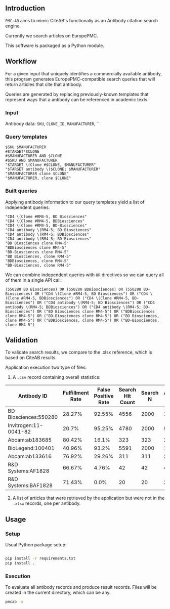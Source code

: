 ## Introduction

`PMC-AB` aims to mimic CiteAB's functionaliy as an Antibody citation search engine.

Currently we search articles on EuropePMC.

This software is packaged as a Python module.

## Workflow

For a given input that uniquely identifies a commercially available antibody,
this program generates EuropePMC-compatible search queries that will return articles that cite that antibody.

Queries are generated by replacing previously-known templates that represent ways that a antibody can be referenced in academic texts

### Input

Antibody data: `SKU`, `CLONE_ID`, `MANUFACTURER`, ``

### Query templates

```
$SKU $MANUFACTURER
#$TARGET*$CLONE
#$MANUFACTURER AND $CLONE
#$SKU AND $MANUFACTURER
"$TARGET \(Clone #$CLONE, $MANUFACTURER"
"$TARGET antibody \($CLONE; $MANUFACTURER"
"$MANUFACTURER clone $CLONE"
"$MANUFACTURER, clone $CLONE"
```

### Built queries

Applying antibody information to our query templates yield a list of independent queries:

```
"CD4 \(Clone #RM4-5, BD Biosciences"
"CD4 \(Clone #RM4-5, BDBiosciences"
"CD4 \(Clone #RM4-5, BD-Biosciences"
"CD4 antibody \(RM4-5; BD Biosciences"
"CD4 antibody \(RM4-5; BDBiosciences"
"CD4 antibody \(RM4-5; BD-Biosciences"
"BD Biosciences clone RM4-5"
"BDBiosciences clone RM4-5"
"BD-Biosciences clone RM4-5"
"BD Biosciences, clone RM4-5"
"BDBiosciences, clone RM4-5"
"BD-Biosciences, clone RM4-5"
```

We can combine independent queries with `OR` directives so we can query all of them in a single API call:
```
(550280 BD Biosciences) OR (550280 BDBiosciences) OR (550280 BD-Biosciences) OR ("CD4 \(Clone #RM4-5, BD Biosciences") OR ("CD4 \(Clone #RM4-5, BDBiosciences") OR ("CD4 \(Clone #RM4-5, BD-Biosciences") OR ("CD4 antibody \(RM4-5; BD Biosciences") OR ("CD4 antibody \(RM4-5; BDBiosciences") OR ("CD4 antibody \(RM4-5; BD-Biosciences") OR ("BD Biosciences clone RM4-5") OR ("BDBiosciences clone RM4-5") OR ("BD-Biosciences clone RM4-5") OR ("BD Biosciences, clone RM4-5") OR ("BDBiosciences, clone RM4-5") OR ("BD-Biosciences, clone RM4-5")

```

## Validation

To validate search results, we compare to the .xlsx reference, which is based on CiteAB results.

Application execution two type of files:

1. A `.csv` record containing overall statistics:

|Antibody ID          |Fulfillment Rate|False Positive Rate|Search Hit Count|Search N|Agreement N|Benchmark N (CiteAB)|
|---------------------|----------------|-------------------|----------------|--------|-----------|--------------------|
|BD Biosciences:550280|28.27%          |92.55%             |4556            |2000    |149        |527                 |
|Invitrogen:11-0041-82|20.7%           |95.25%             |4780            |2000    |95         |459                 |
|Abcam:ab183685       |80.42%          |16.1%              |323             |323     |271        |337                 |
|BioLegend:100401     |40.96%          |93.2%              |5591            |2000    |136        |332                 |
|Abcam:ab133616       |76.92%          |29.26%             |311             |311     |220        |286                 |
|R&D Systems:AF1828   |66.67%          |4.76%              |42              |42      |40         |60                  |
|R&D Systems:BAF1828  |71.43%          |0.0%               |20              |20      |20         |28                  |

2. A list of articles that were retrieved by the application but were not in the `.xlsx` records, one per antibody.

## Usage

### Setup

Usual Python package setup:

``` sh

pip install -r requirements.txt
pip install .
```

### Execution

To evaluate all antibody records and produce result records.
Files will be created in the current directory, which can be any.

``` sh
pmcab -a
```



